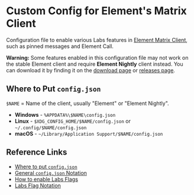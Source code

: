 # Custom Config for Element's Matrix Client
Configuration file to enable various Labs features in [Element Matrix Client](https://element.io/), such as pinned messages and Element Call.

**Warning:** Some features enabled in this configuration file may not work on the stable Element client and require **Element Nightly** client instead. You can download it by finding it on the [download page](https://element.io/download) or [releases page](https://packages.element.io/nightly/install/index.html).

## Where to Put ```config.json```
```$NAME``` = Name of the client, usually "Element" or "Element Nightly".

- **Windows** - ```%APPDATA%\$NAME\config.json```
- **Linux** - ```$XDG_CONFIG_HOME/$NAME/config.json``` or ```~/.config/$NAME/config.json```
- **macOS** - ```~/Library/Application Support/$NAME/config.json```

## Reference Links
- [Where to put ```config.json```](https://github.com/vector-im/element-desktop#user-specified-configjson)
- [General ```config.json``` Notation](https://github.com/vector-im/element-web/blob/develop/docs/config.md)
- [How to enable Labs Flags](https://github.com/vector-im/element-web/blob/develop/docs/config.md#labs-flags)
- [Labs Flag Notation](https://github.com/vector-im/element-web/blob/develop/docs/labs.md)
